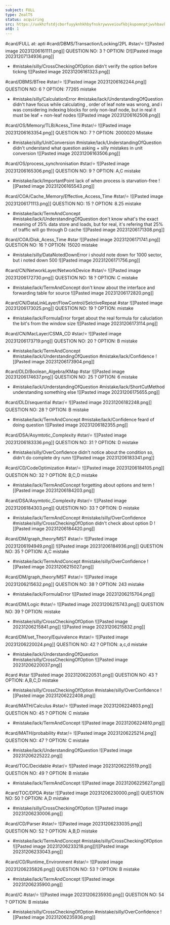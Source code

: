 ```yaml
---
subject: FULL
type: ZealTS
status: acquiring
src: https://uxkhzfstdjcborfuyyknhkhbyfnskrywvveioufkbjkupomnptjwvhbavkysuhi.vercel.app/solution.html?testId=63b6bc64e3434808bfe6884d&test_id=46
atQ: 1
---
```

#card/FULL 
at: apti
#card/DBMS/Transaction/Locking/2PL
#star/⭐
![[Pasted image 20231206161111.png]]
QUESTION NO: 3
?
OPTION: D![[Pasted image 20231207134936.png]]
- #mistake/silly/CrossCheckingOfOption didn't verify the option before ticking
![[Pasted image 20231206161323.png]] 


#card/DBMS/BTree
#star/⭐
![[Pasted image 20231206162244.png]]
QUESTION NO: 6
?
OPTION: 77265
mistake
-  #mistake/silly/CalculationError #mistake/lack/UnderstandingOfQuestion didn't have focus while calculating , order of leaf note was wrong, and i was considering indexing blocks for only non-leaf node, but in real it must be leaf + non-leaf nodes
![[Pasted image 20231206162508.png]] <!--SR:!2023-12-10,2,152-->


#card/OS/Memory/TLB/Acess_Time
#star/⭐
![[Pasted image 20231206163354.png]]
QUESTION NO: 7
?
OPTION: 2000020
Mistake
- #mistake/silly/UnitConversion #mistake/lack/UnderstandingOfQuestion  didn't understand what question asking + silly mistakes in unit conversion
![[Pasted image 20231206163506.png]]


#card/OS/process_synchronisation
#star/⭐ 
![[Pasted image 20231206165306.png]]
QUESTION NO: 9
?
OPTION: A,C
mistake 
- #mistake/lack/ImportantPoint lack of when process is starvation-free
![[Pasted image 20231206165543.png]]


#card/COA/Cache_Memory/Effective_Access_Time
#star/⭐
![[Pasted image 20231206171113.png]]
QUESTION NO: 15
?
OPTION: 8.25
mistake
- #mistake/lack/TermAndConcept  #mistake/lack/UnderstandingOfQuestion  don't know what's the exact meaning of 25% data store and loads, but for real, it's refering that 25% of traffic will go through D cache
![[Pasted image 20231206171308.png]] <!--SR:!2023-12-10,2,152-->

#card/COA/Disk_Acess_Time
#star
![[Pasted image 20231206171741.png]]
QUESTION NO: 16
?
OPTION: 15020
mistake
- #mistake/silly/DataNotedDownError i should note down for 1000 sector, but i noted down 500
![[Pasted image 20231206171756.png]] <!--SR:!2023-12-10,2,152-->


#card/CN/NetworkLayer/NetworkDevice
#star/⭐
![[Pasted image 20231206172730.png]]
QUESTION NO: 18
?
OPTION: C
mistake
- #mistake/lack/TermAndConcept don't know about the interface and forwarding table for source
![[Pasted image 20231206172820.png]] <!--SR:!2023-12-10,2,152-->


#card/CN/DataLinkLayer/FlowControl/SelctiveRepeat
#star
![[Pasted image 20231206173025.png]]
QUESTION NO: 19
?
OPTION:
mistake
- #mistake/lack/FormulaError forget about the real formula for caluclation the bit's from the window size
![[Pasted image 20231206173114.png]] <!--SR:!2023-12-10,2,152-->

#card/CN/MacLayer/CSMA_CD
#star/⭐
![[Pasted image 20231206173719.png]]
QUESTION NO: 20
?
OPTION: B
mistake
- #mistake/lack/TermAndConcept #mistake/lack/UnderstandingOfQuestion #mistake/lack/Confidence
![[Pasted image 20231206173904.png]] <!--SR:!2023-12-10,2,152-->

#card/DLD/Boolean_Algebra/KMap
#star
![[Pasted image 20231206174637.png]]
QUESTION NO: 25
?
OPTION: 6
mistake
- #mistake/lack/UnderstandingOfQuestion #mistake/lack/ShortCutMethod understanding something else
![[Pasted image 20231206175655.png]] <!--SR:!2023-12-11,2,152-->


#card/DLD/sequential
#star/⭐
![[Pasted image 20231206182248.png]]
QUESTION NO: 28
?
OPTION: B
mistake
- #mistake/lack/TermAndConcept #mistake/lack/Confidence feard of doing question
![[Pasted image 20231206182355.png]] <!--SR:!2023-12-11,2,152-->

#card/DSA/Asymtotic_Complexity 
#star/⭐ 
![[Pasted image 20231206183336.png]]
QUESTION NO: 31
?
OPTION: D
mistake 
- #mistake/silly/OverConfidence didn't notice about the condition so, didn't do complete dry runn
![[Pasted image 20231206183341.png]] 

#card/CD/CodeOptimization
#star/⭐
![[Pasted image 20231206184105.png]]
QUESTION NO: 32
?
OPTION: B,C,D
mistake
- #mistake/lack/TermAndConcept forgetting about options and term
![[Pasted image 20231206184203.png]] <!--SR:!2023-12-10,2,150-->

#card/DSA/Asymtotic_Complexity 
#star/⭐ 
![[Pasted image 20231206184303.png]]
QUESTION NO: 33
?
OPTION: D
mistake 
- #mistake/lack/TermAndConcept #mistake/silly/OverConfidence #mistake/silly/CrossCheckingOfOption  didn't check about option D
![[Pasted image 20231206184420.png]] 

#card/DM/graph_theory/MST
#star/⭐ ![[Pasted image 20231206194949.png]]
![[Pasted image 20231206184936.png]]
QUESTION NO: 35
?
OPTION: A,C
mistake 
- #mistake/lack/TermAndConcept #mistake/silly/OverConfidence 
![[Pasted image 20231206215027.png]] 


#card/DM/graph_theory/MST 
#star/⭐ 
![[Pasted image 20231206215632.png]]
QUESTION NO: 38
?
OPTION: 243
mistake 
- #mistake/lack/FormulaError 
![[Pasted image 20231206215704.png]] 


#card/DM/Logic
#star/⭐ 
![[Pasted image 20231206215743.png]]
QUESTION NO: 39
?
OPTION: 
mistake 
- #mistake/silly/CrossCheckingOfOption 
![[Pasted image 20231206215841.png]]
![[Pasted image 20231206215832.png]] 

#card/DM/set_Theory/Equivalence
#star/⭐ 
![[Pasted image 20231206220024.png]]
QUESTION NO: 42
?
OPTION: a,c,d
mistake 
- #mistake/lack/UnderstandingOfQuestion #mistake/silly/CrossCheckingOfOption 
![[Pasted image 20231206220037.png]] 


#card
#star
![[Pasted image 20231206220531.png]]
QUESTION NO: 43
?
OPTION: A,B,C,D
mistake
- #mistake/silly/CrossCheckingOfOption #mistake/silly/OverConfidence
![[Pasted image 20231206222408.png]] <!--SR:!2023-12-09,2,150-->

#card/MATH/Calculus
#star/⭐ 
![[Pasted image 20231206224803.png]]
QUESTION NO: 45
?
OPTION: C
mistake 
- #mistake/lack/TermAndConcept 
![[Pasted image 20231206224810.png]] 

#card/MATH/probability 
#star/⭐ 
![[Pasted image 20231206225214.png]]
QUESTION NO: 47
?
OPTION: C
mistake 
- #mistake/lack/UnderstandingOfQuestion 
![[Pasted image 20231206225222.png]] 

#card/TOC/Decidable
#star/⭐ 
![[Pasted image 20231206225519.png]]
QUESTION NO: 49
?
OPTION: B
mistake 
- #mistake/lack/TermAndConcept 
![[Pasted image 20231206225627.png]] 

#card/TOC/DPDA
#star
![[Pasted image 20231206230000.png]]
QUESTION NO: 50
?
OPTION: A,D
mistake 
- #mistake/silly/CrossCheckingOfOption 
![[Pasted image 20231206230006.png]] 

#card/CD/Parser
#star/⭐
![[Pasted image 20231206233035.png]]
QUESTION NO: 52
?
OPTION: A,B,D
mistake
- #mistake/lack/TermAndConcept #mistake/silly/CrossCheckingOfOption
![[Pasted image 20231206233218.png]]![[Pasted image 20231206233043.png]] <!--SR:!2023-12-10,2,152-->


#card/CD/Runtime_Environment
#star/⭐
![[Pasted image 20231206235826.png]]
QUESTION NO: 53
?
OPTION: B
mistake
- #mistake/lack/TermAndConcept
![[Pasted image 20231206235900.png]] <!--SR:!2023-12-10,2,152-->


#card/C
#star/⭐
![[Pasted image 20231206235930.png]]
QUESTION NO: 54
?
OPTION: B
mistake
- #mistake/silly/CrossCheckingOfOption #mistake/silly/OverConfidence
![[Pasted image 20231206235936.png]] <!--SR:!2023-12-10,2,150-->

